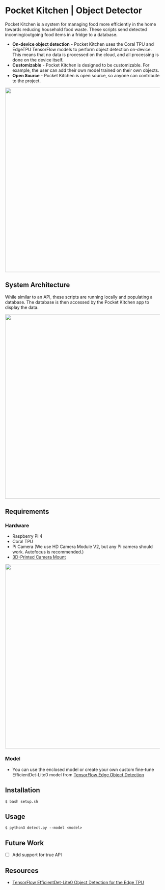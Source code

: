 # Pocket Kitchen | Object Detector 
Pocket Kitchen is a system for managing food more efficiently in the home towards reducing household food waste. These scripts send detected incoming/outgoing food items in a fridge to a database.

- **On-device object detection** - Pocket Kitchen uses the Coral TPU and EdgeTPU TensorFlow models to perform object detection on-device. This means that no data is processed on the cloud, and all processing is done on the device itself.
- **Customizable** - Pocket Kitchen is designed to be customizable. For example, the user can add their own model trained on their own objects.
- **Open Source** - Pocket Kitchen is open source, so anyone can contribute to the project.

<img src="https://github.com/myPocketKitchen/PocketKitchen-API/assets/79009541/c1bb578f-e34d-4ed1-bd5e-82059b128ebd" width="600">

## System Architecture
While similar to an API, these scripts are running locally and populating a database. The database is then accessed by the Pocket Kitchen app to display the data.

<img src="https://github.com/myPocketKitchen/PocketKitchen-API/assets/79009541/55a57471-1ed8-4904-a675-13b55e54bb8f" width="600">

## Requirements


### Hardware
- Raspberry Pi 4
- Coral TPU
- Pi Camera (We use HD Camera Module V2, but any Pi camera should work. Autofocus is recommended.)
- [3D-Printed Camera Mount](https://www.thingiverse.com/thing:4420496)

<img src="https://github.com/myPocketKitchen/PocketKitchen-API/assets/79009541/7374fd10-497a-4e36-b763-45af3437dcb9" width="600">

### Model
- You can use the enclosed model or create your own custom fine-tune EfficientDet-Lite0 model from [TensorFlow Edge Object Detection](https://colab.research.google.com/github/google-coral/tutorials/blob/master/retrain_efficientdet_model_maker_tf2.ipynb)

## Installation
```
$ bash setup.sh
```

## Usage
```
$ python3 detect.py --model <model> 
```

## Future Work
- [ ] Add support for true API

## Resources
- [TensorFlow EfficientDet-Lite0 Object Detection for the Edge TPU](https://colab.research.google.com/github/google-coral/tutorials/blob/master/retrain_efficientdet_model_maker_tf2.ipynb)

